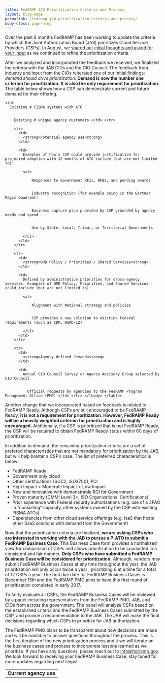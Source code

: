 ```yaml
---
title: FedRAMP JAB Prioritization Criteria and Process
layout: blog-page
permalink: /fedramp-jab-prioritization-criteria-and-process/
body-class: page-blog
---
```

Over the past 6 months FedRAMP has been working to update the criteria by which the Joint Authorization Board (JAB) prioritizes Cloud Service Providers (CSPs). In August, we [shared our initial thoughts and asked for your input](https://www.fedramp.gov/fedramp-jab-prioritization-help-us-shape-who-works-with-the-jab/) as we continued to refine the prioritization criteria.

After we analyzed and incorporated the feedback we received, we finalized the criteria with the JAB CIOs and the CIO Council. The feedback from industry and input from the CIOs reiterated one of our initial findings: _demand should drive prioritization_. **Demand is now the number one criterion for prioritization.** **It is also the only requirement for prioritization.** The table below shows how a CSP can demonstrate current and future demand for their offering.

<table>
   <tbody>
  <tr>
    <td>
      <strong>Current agency use<strong>
    </td>

    <td>
      Existing # FISMA systems with ATO  


        Existing # unique agency customers </td> </tr>

        <tr>
          <td>
            <strong>Potential agency use<strong>
          </td>

          <td>
            Examples of how a CSP could provide justification for projected adoption with 12 months of ATO include (but are not limited to):

            <ul>

                Responses to Government RFIs, RFQs, and pending awards 


                Industry recognition (for example being in the Gartner Magic Quadrant)


                Business capture plan provided by CSP grounded by agency needs and spend


                Use by State, Local, Tribal, or Territorial Governments

            </ul>
          </td>
        </tr>

        <tr>
          <td>
            <strong>OMB Policy / Priorities / Shared Services<strong>
          </td>

          <td>
            Defined by administrative priorities for cross-agency services. Examples of OMB Policy, Priorities, and Shared Services could include (but are not limited to):

            <ul>

                Alignment with National strategy and policies


                CSP provides a new solution to existing Federal requirements (such as CDM, HSPD-12)

            </ul>
          </td>
        </tr>

        <tr>
          <td>
            <strong>Agency defined demand<strong>
          </td>

          <td>
            Annual CIO Council Survey or Agency Advisory Group selected by CIO Council  


              Official requests by agencies to the FedRAMP Program Management Office (PMO) </td> </tr> </tbody> </table>

Another change that we incorporated based on feedback is related to FedRAMP Ready. Although CSPs are still encouraged to be FedRAMP Ready, **it is not a requirement for prioritization**. **However, FedRAMP Ready will be a heavily weighted criterion for prioritization and is highly encouraged.** Additionally, if a CSP is prioritized that is not FedRAMP Ready, the CSP will be required to obtain FedRAMP Ready status within 60 days of prioritization.

In addition to demand, the remaining prioritization criteria are a set of prefered characteristics that are not mandatory for prioritization by the JAB, but will help bolster a CSP’s case. The list of preferred characteristics is below:

* FedRAMP Ready
* Government only cloud
* Other certifications (SOC2, ISO27001, PCI
* High Impact > Moderate Impact > Low Impact
* New and innovative with demonstrable ROI for Government
* Proven maturity (CMMI Level 3+, ISO Organizational Certifications)
* Prior experience with Federal security authorizations (e.g. use of a 3PAO in “consulting” capacity, other systems owned by the CSP with existing FISMA ATOs)
* Dependencies from other cloud service offerings (e.g. IaaS that hosts other SaaS solutions with demand from the Government)

Now that the prioritization criteria are finalized, **we are asking CSPs who are interested in working with the JAB to pursue a P-ATO to submit a FedRAMP Business Case**. This Business Case form provides a normalized view for comparison of CSPs and allows prioritization to be conducted in a consistent and fair manner. **Only CSPs who have submitted a FedRAMP Business Case will be considered for prioritization.** Although, vendors may submit FedRAMP Business Cases at any time throughout the year; the JAB prioritization will only occur twice a year , prioritizing 6 at a time for a total of 12 CSPs a year. The first due date for FedRAMP Business Cases is December 15th and the FedRAMP PMO aims to have this first round of prioritization completed in early 2017.

To fairly evaluate all CSPs, the FedRAMP Business Cases will be reviewed by a panel including representatives from the FedRAMP PMO, JAB, and CIOs from across the government. The panel will analyze CSPs based on the established criteria and the FedRAMP Business Cases submitted by the CSP, and provide a recommendation to the JAB. The JAB will make the final decisions regarding which CSPs to prioritize for JAB authorization.

The FedRAMP PMO plans to be transparent about how decisions are made and will be available to answer questions throughout the process. This is the first iteration of the new prioritization process and it we will iterate on the business cases and process to incorporate lessons learned as we prioritize. If you have any questions, please reach out to [info@fedramp.gov](mailto:info@fedramp.gov). We look forward to receiving your FedRAMP Business Case, stay tuned for more updates regarding next steps! 
